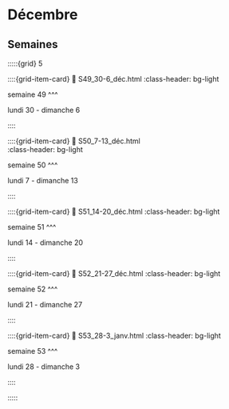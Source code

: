 # Décembre

## Semaines

:::::{grid} 5

::::{grid-item-card}
:link: S49_30-6_déc.html 
:class-header: bg-light

semaine 49
^^^

lundi 30 - dimanche 6

::::

::::{grid-item-card}
:link: S50_7-13_déc.html  
:class-header: bg-light

semaine 50
^^^

lundi 7 - dimanche 13


::::

::::{grid-item-card}
:link: S51_14-20_déc.html 
:class-header: bg-light

semaine 51
^^^

lundi 14 - dimanche 20

::::

::::{grid-item-card}
:link: S52_21-27_déc.html 
:class-header: bg-light

semaine 52
^^^

lundi 21 - dimanche 27

::::

::::{grid-item-card}
:link: S53_28-3_janv.html 
:class-header: bg-light

semaine 53
^^^

lundi 28 - dimanche 3


::::

:::::